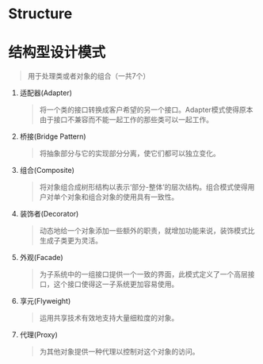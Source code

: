 # Structure
# 结构型设计模式
> 用于处理类或者对象的组合（一共7个）

1. 适配器(Adapter)
    > 将一个类的接口转换成客户希望的另一个接口。Adapter模式使得原本由于接口不兼容而不能一起工作的那些类可以一起工作。
2. 桥接(Bridge Pattern)
    > 将抽象部分与它的实现部分分离，使它们都可以独立变化。
3. 组合(Composite)
    > 将对象组合成树形结构以表示‘部分-整体’的层次结构。组合模式使得用户对单个对象和组合对象的使用具有一致性。
4. 装饰者(Decorator)
    > 动态地给一个对象添加一些额外的职责，就增加功能来说，装饰模式比生成子类更为灵活。
5. 外观(Facade)
    > 为子系统中的一组接口提供一个一致的界面，此模式定义了一个高层接口，这个接口使得这一子系统更加容易使用。
6. 享元(Flyweight)
    > 运用共享技术有效地支持大量细粒度的对象。
7. 代理(Proxy)
    > 为其他对象提供一种代理以控制对这个对象的访问。